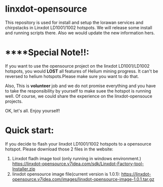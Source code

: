 # linxdot-opensource

This repository is used for install and setup the lorawan services and chirpstacks in Linxdot LD1001/1002 hotspots. We will release some install and running scripts there. Also we would update the new information hers.

# ****Special Note!!:

If you want to use the opensource project on the linxdot LD1001/LD1002 hotspots, you would **LOST** all features of Helium mining progress. It can't be reversed to helium hotspots.Please make sure you want to do that.

Also, This is **volunteer** job and we do not promise everything and you have to take the responsibility by yourself to make suee the hotspot is running well. Of course, we could share the experience on the linxdot-opensouce projects.

OK, let's all. Enjoy yourself!

# Quick start:

If you decide to flash your linxdot LD1001/1002 hotspots to a opensource hotspot. Please download those 2 files in the website:
1. Linxdot fladh image tool (only running in windows environment.)
  https://linxdot-opensource.v7idea.com/sdk/Linxdot-Factory-tool-Installer.zip
2. linxdot opensource image file(current version is 1.0.1): 
  https://linxdot-opensource.v7idea.com/images/linxdot-opensource-image-1.0.1.tar.gz


